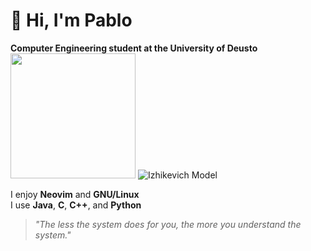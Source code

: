 # 👋 Hi, I'm Pablo

**Computer Engineering student at the University of Deusto**
<img src="https://upload.wikimedia.org/wikipedia/commons/thumb/b/b5/Izhikevich_-_Low_Resolution.gif/640px-Izhikevich_-_Low_Resolution.gif" width="200" />
![Izhikevich Model](https://upload.wikimedia.org/wikipedia/commons/thumb/b/b5/Izhikevich_-_Low_Resolution.gif/640px-Izhikevich_-_Low_Resolution.gif)




I enjoy **Neovim** and **GNU/Linux**  
I use **Java**, **C**, **C++**, and **Python**

> _"The less the system does for you, the more you understand the system."_
